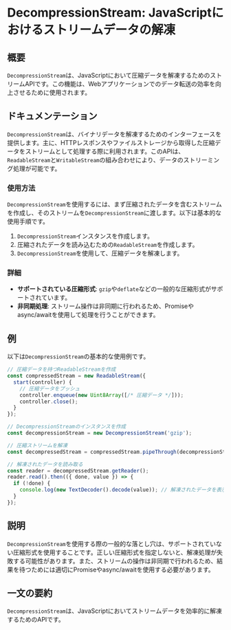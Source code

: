 <!--
Meta Description: # DecompressionStream: JavaScriptにおけるストリームデータの解凍 ## 概要 `DecompressionStream`は、JavaScriptにおいて圧縮データを解凍するためのストリームAPIです。この機能は、Webアプリケーションでのデータ転送の効率を向上させるた...
Meta Keywords: decompressionstream, const, new, readablestream, controller
-->

# DecompressionStream: JavaScriptにおけるストリームデータの解凍

## 概要
`DecompressionStream`は、JavaScriptにおいて圧縮データを解凍するためのストリームAPIです。この機能は、Webアプリケーションでのデータ転送の効率を向上させるために使用されます。

## ドキュメンテーション
`DecompressionStream`は、バイナリデータを解凍するためのインターフェースを提供します。主に、HTTPレスポンスやファイルストレージから取得した圧縮データをストリームとして処理する際に利用されます。このAPIは、`ReadableStream`と`WritableStream`の組み合わせにより、データのストリーミング処理が可能です。

### 使用方法
`DecompressionStream`を使用するには、まず圧縮されたデータを含むストリームを作成し、そのストリームを`DecompressionStream`に渡します。以下は基本的な使用手順です。

1. `DecompressionStream`インスタンスを作成します。
2. 圧縮されたデータを読み込むための`ReadableStream`を作成します。
3. `DecompressionStream`を使用して、圧縮データを解凍します。

### 詳細
- **サポートされている圧縮形式**: `gzip`や`deflate`などの一般的な圧縮形式がサポートされています。
- **非同期処理**: ストリーム操作は非同期に行われるため、Promiseやasync/awaitを使用して処理を行うことができます。

## 例
以下は`DecompressionStream`の基本的な使用例です。

```javascript
// 圧縮データを持つReadableStreamを作成
const compressedStream = new ReadableStream({
  start(controller) {
    // 圧縮データをプッシュ
    controller.enqueue(new Uint8Array([/* 圧縮データ */]));
    controller.close();
  }
});

// DecompressionStreamのインスタンスを作成
const decompressionStream = new DecompressionStream('gzip');

// 圧縮ストリームを解凍
const decompressedStream = compressedStream.pipeThrough(decompressionStream);

// 解凍されたデータを読み取る
const reader = decompressedStream.getReader();
reader.read().then(({ done, value }) => {
  if (!done) {
    console.log(new TextDecoder().decode(value)); // 解凍されたデータを表示
  }
});
```

## 説明
`DecompressionStream`を使用する際の一般的な落とし穴は、サポートされていない圧縮形式を使用することです。正しい圧縮形式を指定しないと、解凍処理が失敗する可能性があります。また、ストリームの操作は非同期で行われるため、結果を待つためには適切にPromiseやasync/awaitを使用する必要があります。

## 一文の要約
`DecompressionStream`は、JavaScriptにおいてストリームデータを効率的に解凍するためのAPIです。